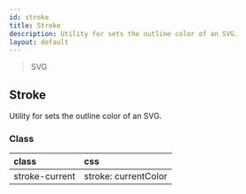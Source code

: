 ```yaml
---
id: stroke
title: Stroke
description: Utility for sets the outline color of an SVG.
layout: default
---
```


> SVG

## Stroke

Utility for sets the outline color of an SVG.

### Class

| <span class="px-3 py-1 text-white bg-charcoal-100 rounded-full">class</span> | <span class="px-3 py-1 text-white bg-charcoal-100 rounded-full">css</span> |
|:--|:--|
| stroke-current | stroke: currentColor |
